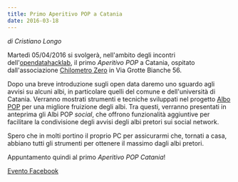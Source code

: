 ```yaml
---
title: Primo Aperitivo POP a Catania
date: 2016-03-18
---
```


*di Cristiano Longo*

Martedì 05/04/2016 si svolgerà, nell'ambito degli incontri dell'[opendatahacklab](http://opendatahacklab.org),
il primo *Aperitivo POP* a Catania, ospitato dall'associazione [Chilometro Zero](http://www.chilometrozeroct.com)
in Via Grotte Bianche 56. 

Dopo una breve introduzione sugli open data daremo uno sguardo agli avvisi
su alcuni albi, in particolare quelli del comune e dell'università di Catania. Verranno mostrati
strumenti e tecniche sviluppati nel progetto [Albo POP](http://albopop.it)
per una migliore fruizione degli albi. Tra questi, verranno presentati in
anteprima gli Albi POP *social*, che offrono funzionalità aggiuntive per 
facilitare la condivisione degli avvisi degli albi pretori sui social network.

Spero che in molti portino il proprio PC per assicurarmi che, tornati a casa, 
abbiano tutti gli strumenti per ottenere il massimo dagli albi pretori.

Appuntamento quindi al primo *Aperitivo POP Catania*!

[Evento Facebook](https://www.facebook.com/events/1133850986634756/)